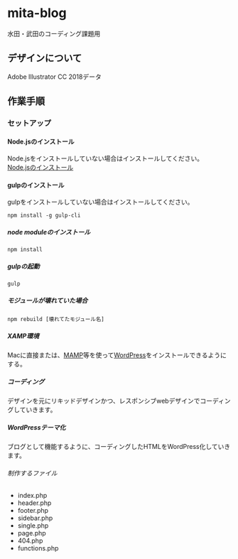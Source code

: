 # mita-blog

水田・武田のコーディング課題用

## デザインについて
Adobe Illustrator CC 2018データ

## 作業手順

### セットアップ

#### Node.jsのインストール
Node.jsをインストールしていない場合はインストールしてください。  
[Node.jsのインストール](https://nodejs.org/ja/)

#### gulpのインストール
gulpをインストールしていない場合はインストールしてください。 
```
npm install -g gulp-cli
```

##### node moduleのインストール

```
npm install
```

##### gulpの起動

```
gulp
```

##### モジュールが壊れていた場合

```
npm rebuild [壊れてたモジュール名]
```

##### XAMP環境
Macに直接または、[MAMP](https://www.mamp.info/en/)等を使って[WordPress](https://ja.wordpress.org/download/)をインストールできるようにする。

##### コーディング
デザインを元にリキッドデザインかつ、レスポンシブwebデザインでコーディングしていきます。

##### WordPressテーマ化
ブログとして機能するように、コーディングしたHTMLをWordPress化していきます。

###### 制作するファイル
+ index.php
+ header.php
+ footer.php
+ sidebar.php
+ single.php
+ page.php
+ 404.php
+ functions.php
